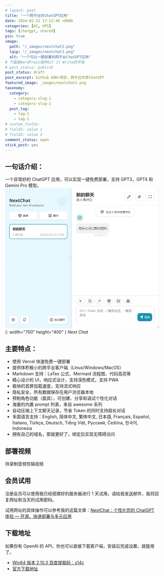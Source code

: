 ```yaml
---
# layout: post
title: "一个跨平台的ChatGPT应用"
date: 2024-02-22 17:12:48 +0000
categories: [AI, VPS]
tags: [chatgpt, shared]
pin: true
image:
  path: "/_images/nextchat2.png"
  lqip: "/_images/nextchat3.png"
  alt: "一个可以一键部署的跨平台ChatGPT应用"
# 下面是WordPress插件Git it Write的字段
# post_status: publish
post_status: draft
post_excerpt: Github 60K+项目，跨平台共享ChatGPT
featured_image: _images/nextchat1.png
taxonomy:
  category:
    - category-slug-1
    - category-slug-2
  post_tag:
    - tag-1
    - tag-2
# custom_fields:
# field1: value 1
# field2: value 2
comment_status: open
stick_post: yes
---
```


## 一句话介绍：

一个非常好的 ChatGPT 应用，可以实现一键免费部署，支持 GPT3，GPT4 和 Gemini Pro 模型。
![Next Chat](/_images/nextchat1.png){: width="700" height="400" }
_Next Chat_

## 主要特点：

- 使用 Vercel 快速免费一键部署
- 提供体积极小的跨平台客户端（Linux/Windows/MacOS）
- Markdown 支持：LaTex 公式、Mermaid 流程图、代码高亮等
- 精心设计的 UI，响应式设计，支持深色模式，支持 PWA
- 极快的首屏加载速度，支持流式响应
- 隐私安全，所有数据保存在用户浏览器本地
- 预制角色功能（面具），可创建、分享和调试个性化对话
- 海量的内置 prompt 列表，来自 awesome 系列
- 自动压缩上下文聊天记录，节省 Token 的同时支持超长对话
- 多国语言支持：English, 简体中文, 繁体中文, 日本語, Français, Español, Italiano, Türkçe, Deutsch, Tiếng Việt, Русский, Čeština, 한국어, Indonesia
- 拥有自己的域名，那就更好了，绑定后实现无障碍访问

## 部署视频

待录制音频剪辑视频

## 会员试用

注册会员可以使用我已经搭建好的服务器进行 1 天试用，请给我发送邮件，我将回复网址和当天的试用密码。

试用网址的具体操作可以参考我的这篇文章：[NextChat：个性化您的 ChatGPT 体验 — 开源、快速部署与多元应用](https://zhurong2020.github.io/post/nextchatge-xing-hua-nin-de-chatgpt-ti-yan-kai-yuan-kuai-su-bu-shu-yu-duo-yuan-ying-yong/)

## 下载地址

如果你有 OpenAI 的 API，你也可以直接下载客户端，安装后完成设置，就能用了。

- [Win64 版本 2.10.3 百度提取码：s14c](https://pan.baidu.com/s/1QXrH-huC0HlqfmVDaEgULg?pwd=s14c)
- [官方下载地址](https://github.com/ChatGPTNextWeb/ChatGPT-Next-Web/releases)

